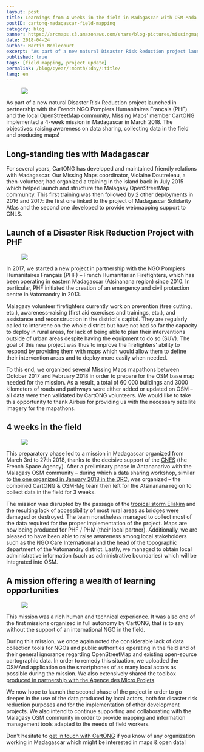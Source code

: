 ```yaml
---
layout: post
title: Learnings from 4 weeks in the field in Madagascar with OSM-Mada & PHF/PHM - Disaster Risk Reduction project
postID: cartong-madagascar-field-mapping
category: blog
banner: https://arcmaps.s3.amazonaws.com/share/blog-pictures/missingmaps-blog_20180424_banner.jpg
date: 2018-04-24
author: Martin Noblecourt
excerpt: "As part of a new natural Disaster Risk Reduction project launched in partnership with the French NGO <a href='http://pohf.org/'>Pompiers Humanitaires Français (PHF)</a> and the <a href='https://www.facebook.com/OpenStreetMap.Madagascar/'>local OpenStreetMap community</a>, Missing Maps member CartONG implemented a 4-week mission in Madagascar in March 2018. The objectives: raising awareness on data sharing, collecting data in the field and producing maps!"
published: true
tags: [field mapping, project update]
permalink: /blog/:year/:month/:day/:title/
lang: en
---
```


<figure>
<img src="https://arcmaps.s3.amazonaws.com/share/blog-pictures/missingmaps-blog_20180424_atsinanana.jpg">
</figure>

As part of a new natural Disaster Risk Reduction project launched in partnership with the French NGO Pompiers Humanitaires Français (PHF) and the local OpenStreetMap community, Missing Maps' member CartONG implemented a 4-week mission in Madagascar in March 2018. The objectives: raising awareness on data sharing, collecting data in the field and producing maps!

## Long-standing ties with Madagascar

For several years, CartONG has developed and maintained friendly relations with Madagascar. Our Missing Maps coordinator, Violaine Doutreleau, a then-volunteer, had organized a training in the island back in July 2015 which helped launch and structure the Malagasy OpenStreetMap community. This first training was then followed by 2 other deployments in 2016 and 2017: the first one linked to the project of Madagascar Solidarity Atlas and the second one developed to provide webmapping support to CNLS.
 
## Launch of a Disaster Risk Reduction Project with PHF

<figure>
<img src="https://arcmaps.s3.amazonaws.com/share/blog-pictures/missingmaps-blog_20180424_workgroup1.jpg">
</figure>

In 2017, we started a new project in partnership with the NGO Pompiers Humanitaires Français (PHF) – French Humanitarian Firefighters, which has been operating in eastern Madagascar (Atsinanana region) since 2010. In particular, PHF initiated the creation of an emergency and civil protection centre in Vatomandry in 2013.

Malagasy volunteer firefighters currently work on prevention (tree cutting, etc.), awareness-raising (first aid exercises and trainings, etc.), and assistance and reconstruction in the district's capital. They are regularly called to intervene on the whole district but have not had so far the capacity to deploy in rural areas, for lack of being able to plan their interventions outside of urban areas despite having the equipment to do so (SUV). The goal of this new project was thus to improve the firefighters’ ability to respond by providing them with maps which would allow them to define their intervention areas and to deploy more easily when needed.

To this end, we organized several Missing Maps mapathons between October 2017 and February 2018 in order to prepare for the OSM base map needed for the mission. As a result, a total of 60 000 buildings and 3000 kilometers of roads and pathways were either added or updated on OSM – all data were then validated by CartONG volunteers. We would like to take this opportunity to thank Airbus for providing us with the necessary satellite imagery for the mapathons.

## 4 weeks in the field

<figure>
<img src="https://arcmaps.s3.amazonaws.com/share/blog-pictures/missingmaps-blog_20180424_workgroup2.jpg">
</figure>

This preparatory phase led to a mission in Madagascar organized from March 3rd to 27th 2018, thanks to the decisive support of the [CNES](http://cnes.fr/en) (the French Space Agency). After a preliminary phase in Antananarivo with the Malagasy OSM community – during which a data sharing workshop, similar to [the one organized in January 2018 in the DRC](http://www.cartong.org/activity/building-data-collaborative-support-sdgs-health-and-wash-malawi-and-drc), was organized – the combined CartONG & OSM-Mg team then left for the Atsinanana region to collect data in the field for 3 weeks.

The mission was disrupted by the passage of the [tropical storm Eliakim](http://twitter.com/assocCartONG/status/975740284284882944) and the resulting lack of accessibility of most rural areas as bridges were damaged or destroyed. The team nonetheless managed to collect most of the data required for the proper implementation of the project. Maps are now being produced for PHF / PHM (their local partner). Additionally, we are pleased to have been able to raise awareness among local stakeholders such as the NGO Care International and the head of the topographic department of the Vatomandry district. Lastly, we managed to obtain local administrative information (such as administrative boundaries) which will be integrated into OSM.

## A mission offering a wealth of learning opportunities

<figure>
<img src="https://arcmaps.s3.amazonaws.com/share/blog-pictures/missingmaps-blog_20180424_fieldwork.jpg">
</figure>

This mission was a rich human and technical experience. It was also one of the first missions organized in full autonomy by CartONG, that is to say without the support of an international NGO in the field.

During this mission, we once again noted the considerable lack of data collection tools for NGOs and public authorities operating in the field and of their general ignorance regarding OpenStreetMap and existing open-source cartographic data. In order to remedy this situation, we uploaded the OSMAnd application on the smartphones of as many local actors as possible during the mission. We also extensively shared the toolbox [produced in partnership with the Agence des Micro Projets](http://cartong.org/news/icts-and-small-aid-organisations-publication-study-and-toolbox).

We now hope to launch the second phase of the project in order to go deeper in the use of the data produced by local actors, both for disaster risk reduction purposes and for the implementation of other development projects. We also intend to continue supporting and collaborating with the Malagasy OSM community in order to provide mapping and information management tools adapted to the needs of field workers.

Don't hesitate to [get in touch with CartONG](http://cartong.org/fr/contact-us) if you know of any organization working in Madagascar which might be interested in maps & open data! 
